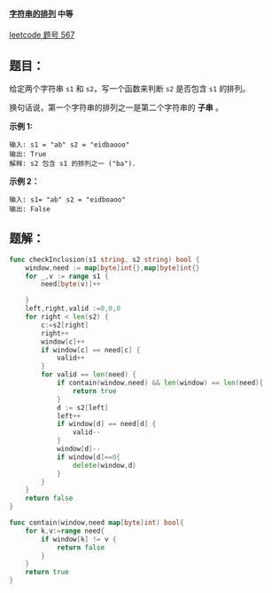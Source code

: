 #### [字符串的排列](https://leetcode-cn.com/problems/permutation-in-string/) 中等

[leetcode 题号 567](https://leetcode-cn.com/problems/permutation-in-string/)

## 题目：

给定两个字符串 `s1` 和 `s2`，写一个函数来判断 `s2` 是否包含 `s1` 的排列。

换句话说，第一个字符串的排列之一是第二个字符串的 **子串** 。

 

**示例 1:**

```
输入: s1 = "ab" s2 = "eidbaooo"
输出: True
解释: s2 包含 s1 的排列之一 ("ba").
```

**示例 2：**

```
输入: s1= "ab" s2 = "eidboaoo"
输出: False
```



## 题解：

```go
func checkInclusion(s1 string, s2 string) bool {
	window,need := map[byte]int{},map[byte]int{}
	for _,v := range s1 {
		need[byte(v)]++

	}
	left,right,valid :=0,0,0
	for right < len(s2) {
		c:=s2[right]
		right++
		window[c]++
		if window[c] == need[c] {
			valid++
		}
		for valid == len(need) {
			if contain(window,need) && len(window) == len(need){
				return true
			}
			d := s2[left]
			left++
			if window[d] == need[d] {
				valid--
			}
			window[d]--
			if window[d]==0{
				delete(window,d)
			}
		}
	}
	return false
}

func contain(window,need map[byte]int) bool{
	for k,v:=range need{
		if window[k] != v {
			return false
		}
	}
	return true
}
```

